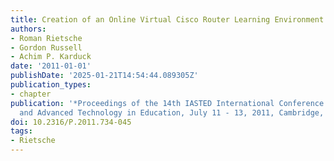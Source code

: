 ```yaml
---
title: Creation of an Online Virtual Cisco Router Learning Environment
authors:
- Roman Rietsche
- Gordon Russell
- Achim P. Karduck
date: '2011-01-01'
publishDate: '2025-01-21T14:54:44.089305Z'
publication_types:
- chapter
publication: '*Proceedings of the 14th IASTED International Conference on Computers
  and Advanced Technology in Education, July 11 - 13, 2011, Cambridge, UK*'
doi: 10.2316/P.2011.734-045
tags:
- Rietsche
---
```

